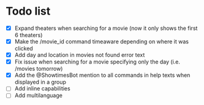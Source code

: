 # Todo list

- [x] Expand theaters when searching for a movie (now it only shows the first 6 theaters)
- [x] Make the /movie_id command timeaware depending on where it was clicked
- [x] Add day and location in movies not found error text
- [x] Fix issue when searching for a movie specifying only the day (i.e. /movies tomorrow)
- [x] Add the @ShowtimesBot mention to all commands in help texts when displayed in a group
- [ ] Add inline capabilities
- [ ] Add multilanguage
